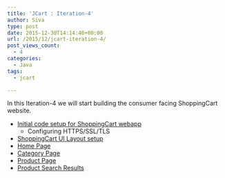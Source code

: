 ```yaml
---
title: 'JCart : Iteration-4'
author: Siva
type: post
date: 2015-12-30T14:14:40+00:00
url: /2015/12/jcart-iteration-4/
post_views_count:
  - 4
categories:
  - Java
tags:
  - jcart

---
```

In this Iteration-4 we will start building the consumer facing ShoppingCart website.

  * <a href="http://sivalabs.in/jcart-initial-code-setup-for-shoppingcart/" target="_blank">Initial code setup for ShoppingCart webapp</a> 
      * Configuring HTTPS/SSL/TLS
  * <a href="http://sivalabs.in/jcart-shoppingcart-ui-layout-setup/" target="_blank">ShoppingCart UI Layout setup</a>
  * <a href="http://sivalabs.in/jcart-shoppingcart-home-page/" target="_blank">Home Page</a>
  * <a href="http://sivalabs.in/jcart-shoppingcart-category-page/" target="_blank">Category Page</a>
  * <a href="http://sivalabs.in/jcart-shoppingcart-product-page/" target="_blank">Product Page</a>
  * <a href="http://sivalabs.in/jcart-shoppingcart-product-search-results/" target="_blank">Product Search Results</a>